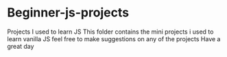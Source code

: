 # Beginner-js-projects
Projects I used to learn JS
This folder contains the mini projects i used to learn vanilla JS
feel free to make suggestions on any of the projects 
Have a great day
